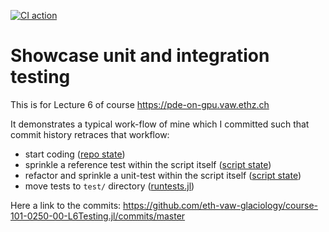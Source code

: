 [![CI action](https://github.com/eth-vaw-glaciology/course-101-0250-00-L6Testing.jl/actions/workflows/ci.yml/badge.svg)](https://github.com/eth-vaw-glaciology/course-101-0250-00-L6Testing.jl/actions/workflows/ci.yml)

# Showcase unit and integration testing

This is for Lecture 6 of course https://pde-on-gpu.vaw.ethz.ch

It demonstrates a typical work-flow of mine which I committed such
that commit history retraces that workflow:
- start coding ([repo state](https://github.com/eth-vaw-glaciology/course-101-0250-00-L6Testing.jl/tree/8d3d875991e3010216b321413f34cb7ee01b8aa8))
- sprinkle a reference test within the script itself ([script
  state](https://github.com/eth-vaw-glaciology/course-101-0250-00-L6Testing.jl/blob/580eebd9287fb7c547520b3e2863a3ce599e8207/scripts/car_travel.jl))
- refactor and sprinkle a unit-test within the script itself ([script
  state](https://github.com/eth-vaw-glaciology/course-101-0250-00-L6Testing.jl/blob/33b669969b1227289b1059b9ce01baf3ced349e1/scripts/car_travel.jl))
- move tests to `test/` directory
  ([runtests.jl](https://github.com/eth-vaw-glaciology/course-101-0250-00-L6Testing.jl/blob/5b41f800039f77f4b1024393180733b396ee3c09/test/runtests.jl))

Here a link to the commits:
https://github.com/eth-vaw-glaciology/course-101-0250-00-L6Testing.jl/commits/master
